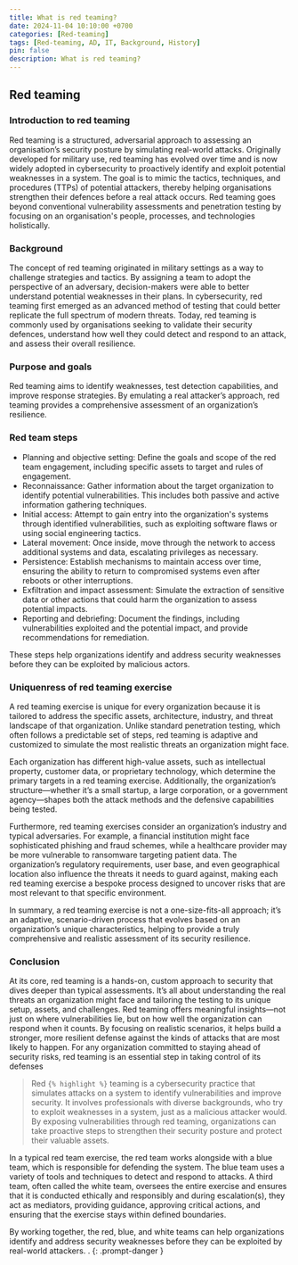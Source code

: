 ```yaml
---
title: What is red teaming?
date: 2024-11-04 10:10:00 +0700
categories: [Red-teaming]
tags: [Red-teaming, AD, IT, Background, History]
pin: false
description: What is red teaming?
---
```


## Red teaming

### Introduction to red teaming

Red teaming is a structured, adversarial approach to assessing an organisation’s security posture by simulating real-world attacks. Originally developed for military use, red teaming has evolved over time and is now widely adopted in cybersecurity to proactively identify and exploit potential weaknesses in a system. The goal is to mimic the tactics, techniques, and procedures (TTPs) of potential attackers, thereby helping organisations strengthen their defences before a real attack occurs. Red teaming goes beyond conventional vulnerability assessments and penetration testing by focusing on an organisation's people, processes, and technologies holistically.

### Background

The concept of red teaming originated in military settings as a way to challenge strategies and tactics. By assigning a team to adopt the perspective of an adversary, decision-makers were able to better understand potential weaknesses in their plans. In cybersecurity, red teaming first emerged as an advanced method of testing that could better replicate the full spectrum of modern threats. Today, red teaming is commonly used by organisations seeking to validate their security defences, understand how well they could detect and respond to an attack, and assess their overall resilience.

### Purpose and goals

Red teaming aims to identify weaknesses, test detection capabilities, and improve response strategies. By emulating a real attacker’s approach, red teaming provides a comprehensive assessment of an organization’s resilience.

### Red team steps

- Planning and objective setting: Define the goals and scope of the red team engagement, including specific assets to target and rules of engagement.
- Reconnaissance: Gather information about the target organization to identify potential vulnerabilities. This includes both passive and active information gathering techniques.
- Initial access: Attempt to gain entry into the organization's systems through identified vulnerabilities, such as exploiting software flaws or using social engineering tactics.
- Lateral movement: Once inside, move through the network to access additional systems and data, escalating privileges as necessary.
- Persistence: Establish mechanisms to maintain access over time, ensuring the ability to return to compromised systems even after reboots or other interruptions.
- Exfiltration and impact assessment: Simulate the extraction of sensitive data or other actions that could harm the organization to assess potential impacts.
- Reporting and debriefing: Document the findings, including vulnerabilities exploited and the potential impact, and provide recommendations for remediation.

These steps help organizations identify and address security weaknesses before they can be exploited by malicious actors.

### Uniquenress of red teaming exercise

A red teaming exercise is unique for every organization because it is tailored to address the specific assets, architecture, industry, and threat landscape of that organization. Unlike standard penetration testing, which often follows a predictable set of steps, red teaming is adaptive and customized to simulate the most realistic threats an organization might face.

Each organization has different high-value assets, such as intellectual property, customer data, or proprietary technology, which determine the primary targets in a red teaming exercise. Additionally, the organization’s structure—whether it’s a small startup, a large corporation, or a government agency—shapes both the attack methods and the defensive capabilities being tested.

Furthermore, red teaming exercises consider an organization’s industry and typical adversaries. For example, a financial institution might face sophisticated phishing and fraud schemes, while a healthcare provider may be more vulnerable to ransomware targeting patient data. The organization’s regulatory requirements, user base, and even geographical location also influence the threats it needs to guard against, making each red teaming exercise a bespoke process designed to uncover risks that are most relevant to that specific environment.

In summary, a red teaming exercise is not a one-size-fits-all approach; it’s an adaptive, scenario-driven process that evolves based on an organization’s unique characteristics, helping to provide a truly comprehensive and realistic assessment of its security resilience.

### Conclusion

At its core, red teaming is a hands-on, custom approach to security that dives deeper than typical assessments. It’s all about understanding the real threats an organization might face and tailoring the testing to its unique setup, assets, and challenges. Red teaming offers meaningful insights—not just on where vulnerabilities lie, but on how well the organization can respond when it counts. By focusing on realistic scenarios, it helps build a stronger, more resilient defense against the kinds of attacks that are most likely to happen. For any organization committed to staying ahead of security risks, red teaming is an essential step in taking control of its defenses

> Red `{% highlight %}` teaming  is a cybersecurity practice that simulates attacks on a system to identify vulnerabilities and improve security. It involves professionals with diverse backgrounds, who try to exploit weaknesses in a system, just as a malicious attacker would. By exposing vulnerabilities through red teaming, organizations can take proactive steps to strengthen their security posture and protect their valuable assets.

In a typical red team exercise, the red team works alongside with a blue team, which is responsible for defending the system. The blue team uses a variety of tools and techniques to detect and respond to attacks. A third team, often called the white team, oversees the entire exercise and ensures that it is conducted ethically and responsibly and during escalation(s), they act as mediators, providing guidance, approving critical actions, and ensuring that the exercise stays within defined boundaries.

By working together, the red, blue, and white teams can help organizations identify and address security weaknesses before they can be exploited by real-world attackers. . 
{: .prompt-danger }
